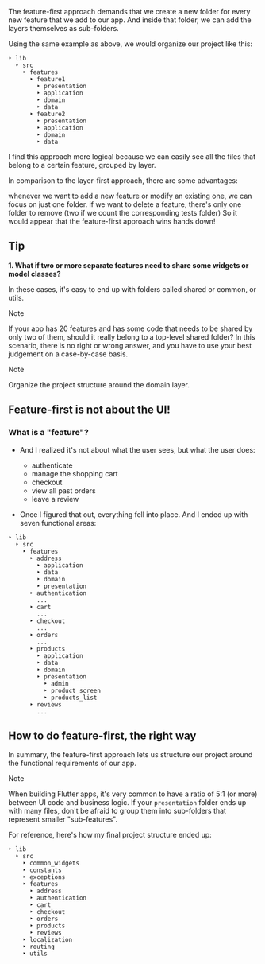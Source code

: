 The feature-first approach demands that we create a new folder for every new feature that we add to our app. And inside that folder, we can add the layers themselves as sub-folders.

Using the same example as above, we would organize our project like this:

```
‣ lib
  ‣ src
    ‣ features
      ‣ feature1
        ‣ presentation
        ‣ application
        ‣ domain
        ‣ data
      ‣ feature2
        ‣ presentation
        ‣ application
        ‣ domain
        ‣ data
```

I find this approach more logical because we can easily see all the files that belong to a certain feature, grouped by layer.

In comparison to the layer-first approach, there are some advantages:

whenever we want to add a new feature or modify an existing one, we can focus on just one folder.
if we want to delete a feature, there's only one folder to remove (two if we count the corresponding tests folder)
So it would appear that the feature-first approach wins hands down!

## Tip
**1. What if two or more separate features need to share some widgets or model classes?**

In these cases, it's easy to end up with folders called shared or common, or utils.

>[!NOTE]
>If your app has 20 features and has some code that needs to be shared by only two of them, should it really belong to a top-level shared folder?
>In this scenario, there is no right or wrong answer, and you have to use your best judgement on a case-by-case basis.

>[!NOTE]
> Organize the project structure around the domain layer.



## Feature-first is not about the UI!
### What is a "feature"?
- And I realized it's not about what the user sees, but what the user does:
    - authenticate
    - manage the shopping cart
    - checkout
    - view all past orders
    - leave a review

- Once I figured that out, everything fell into place. And I ended up with seven functional areas:

```
‣ lib
  ‣ src
    ‣ features
      ‣ address
        ‣ application
        ‣ data
        ‣ domain
        ‣ presentation
      ‣ authentication
        ...
      ‣ cart
        ...
      ‣ checkout
        ...
      ‣ orders
        ...
      ‣ products
        ‣ application
        ‣ data
        ‣ domain
        ‣ presentation
          ‣ admin
          ‣ product_screen
          ‣ products_list
      ‣ reviews
        ...
```

## How to do feature-first, the right way
In summary, the feature-first approach lets us structure our project around the functional requirements of our app.

>[!NOTE]
>When building Flutter apps, it's very common to have a ratio of 5:1 (or more) between UI code and business logic. If your `presentation` folder ends up with many files, don't be afraid to group them into sub-folders that represent smaller "sub-features".

For reference, here's how my final project structure ended up:

```
‣ lib
  ‣ src
    ‣ common_widgets
    ‣ constants
    ‣ exceptions
    ‣ features
      ‣ address
      ‣ authentication
      ‣ cart
      ‣ checkout
      ‣ orders
      ‣ products
      ‣ reviews
    ‣ localization
    ‣ routing
    ‣ utils
```